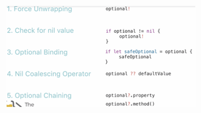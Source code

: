 ![Optional binding, chaining, nil coalescing operator](Documentation/OptionalBindingChainingNilCoalescingOperator.png)
